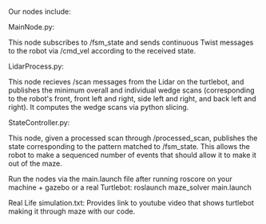 Our nodes include:

MainNode.py:

This node subscribes to /fsm_state and sends continuous Twist messages to the robot
via /cmd_vel according to the received state.

LidarProcess.py: 

This node recieves /scan messages from the Lidar on the turtlebot, and publishes
the minimum overall and individual wedge scans (corresponding to the robot's front, 
front left and right, side left and right, and back left and right). It computes the wedge 
scans via python slicing.

StateController.py: 

This node, given a processed scan through /processed_scan, publishes the state corresponding to 
the pattern matched to /fsm_state. This allows the robot to make a sequenced number of events that
should allow it to make it out of the maze.

Run the nodes via the main.launch file after running roscore on your machine + gazebo or a real
Turtlebot: roslaunch maze_solver main.launch

Real Life simulation.txt: Provides link to youtube video that shows turtlebot making
it through maze with our code.
